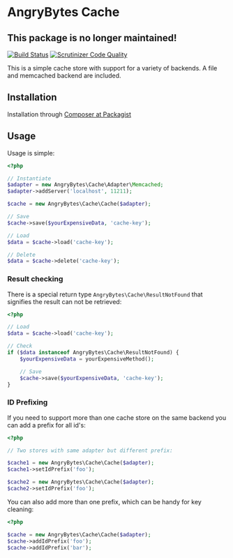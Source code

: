 # AngryBytes Cache

## This package is no longer maintained!

[![Build Status](https://travis-ci.org/AngryBytes/cache.png?branch=master)](https://travis-ci.org/AngryBytes/cache)
[![Scrutinizer Code Quality](https://scrutinizer-ci.com/g/AngryBytes/cache/badges/quality-score.png?b=master)](https://scrutinizer-ci.com/g/AngryBytes/cache/?branch=master)

This is a simple cache store with support for a variety of backends. A file and
memcached backend are included.


## Installation

Installation through [Composer at Packagist](https://packagist.org/packages/angrybytes/cache)


## Usage

Usage is simple:

```php
<?php

// Instantiate
$adapter = new AngryBytes\Cache\Adapter\Memcached;
$adapter->addServer('localhost', 11211);

$cache = new AngryBytes\Cache\Cache($adapter);

// Save
$cache->save($yourExpensiveData, 'cache-key');

// Load
$data = $cache->load('cache-key');

// Delete
$data = $cache->delete('cache-key');
```

### Result checking

There is a special return type `AngryBytes\Cache\ResultNotFound` that signifies the
result can not be retrieved:

```php
<?php

// Load
$data = $cache->load('cache-key');

// Check
if ($data instanceof AngryBytes\Cache\ResultNotFound) {
    $yourExpensiveData = yourExpensiveMethod();

    // Save
    $cache->save($yourExpensiveData, 'cache-key');
}
```


### ID Prefixing

If you need to support more than one cache store on the same backend you can
add a prefix for all id's:

```php
<?php

// Two stores with same adapter but different prefix:

$cache1 = new AngryBytes\Cache\Cache($adapter);
$cache1->setIdPrefix('foo');

$cache2 = new AngryBytes\Cache\Cache($adapter);
$cache2->setIdPrefix('foo');
```

You can also add more than one prefix, which can be handy for key cleaning:

```php
<?php

$cache = new AngryBytes\Cache\Cache($adapter);
$cache->addIdPrefix('foo');
$cache->addIdPrefix('bar');
```
